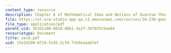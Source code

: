 ```yaml
---
content_type: resource
description: Chapter 6 of Mathematical Idea and Notions of Quantum Theory
file: https://ol-ocw-studio-app-qa.s3.amazonaws.com/courses/18-238-geometry-and-quantum-field-theory-fall-2002/15e24296071951d52cfd73e9eaaab7ef_sec6.pdf
file_type: application/pdf
parent_uid: 563d1c08-0818-88b1-3e2f-387655c5ee84
resourcetype: Document
title: sec6.pdf
uid: 15e24296-0719-51d5-2cfd-73e9eaaab7ef
---
```

